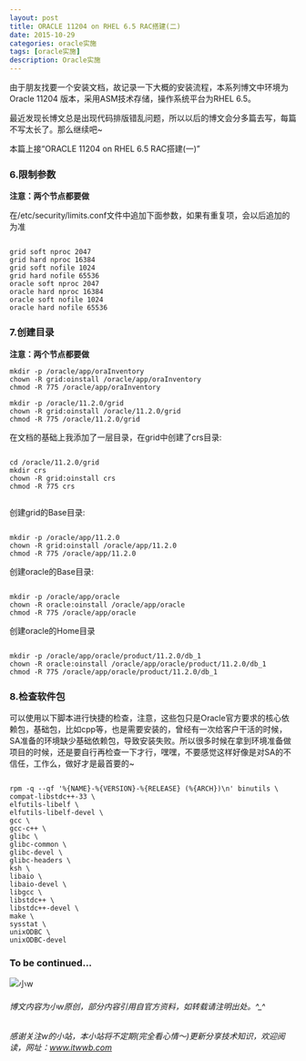 ```yaml
---
layout: post
title: ORACLE 11204 on RHEL 6.5 RAC搭建(二)
date: 2015-10-29
categories: oracle实施
tags: [oracle实施]
description: Oracle实施
---
```


由于朋友找要一个安装文档，故记录一下大概的安装流程，本系列博文中环境为Oracle 11204 版本，采用ASM技术存储，操作系统平台为RHEL 6.5。

最近发现长博文总是出现代码排版错乱问题，所以以后的博文会分多篇去写，每篇不写太长了。那么继续吧~

本篇上接“ORACLE 11204 on RHEL 6.5 RAC搭建(一)”


### 6.限制参数

**注意：两个节点都要做**

在/etc/security/limits.conf文件中追加下面参数，如果有重复项，会以后追加的为准
 
```shell

grid soft nproc 2047
grid hard nproc 16384
grid soft nofile 1024
grid hard nofile 65536
oracle soft nproc 2047
oracle hard nproc 16384
oracle soft nofile 1024
oracle hard nofile 65536

```

### 7.创建目录

**注意：两个节点都要做**

```shell
mkdir -p /oracle/app/oraInventory
chown -R grid:oinstall /oracle/app/oraInventory
chmod -R 775 /oracle/app/oraInventory
 
mkdir -p /oracle/11.2.0/grid
chown -R grid:oinstall /oracle/11.2.0/grid
chmod -R 775 /oracle/11.2.0/grid

```

在文档的基础上我添加了一层目录，在grid中创建了crs目录:

```shell

cd /oracle/11.2.0/grid
mkdir crs
chown -R grid:oinstall crs
chmod -R 775 crs
 
``` 
 
创建grid的Base目录:

```shell

mkdir -p /oracle/app/11.2.0
chown -R grid:oinstall /oracle/app/11.2.0
chmod -R 775 /oracle/app/11.2.0

```

创建oracle的Base目录:

```shell

mkdir -p /oracle/app/oracle
chown -R oracle:oinstall /oracle/app/oracle
chmod -R 775 /oracle/app/oracle

```

创建oracle的Home目录

```shell

mkdir -p /oracle/app/oracle/product/11.2.0/db_1
chown -R oracle:oinstall /oracle/app/oracle/product/11.2.0/db_1
chmod -R 775 /oracle/app/oracle/product/11.2.0/db_1

```

### 8.检查软件包

可以使用以下脚本进行快捷的检查，注意，这些包只是Oracle官方要求的核心依赖包，基础包，比如cpp等，也是需要安装的，曾经有一次给客户干活的时候，SA准备的环境缺少基础依赖包，导致安装失败。所以很多时候在拿到环境准备做项目的时候，还是要自行再检查一下才行，嘿嘿，不要感觉这样好像是对SA的不信任，工作么，做好才是最首要的~

```shell

rpm -q --qf '%{NAME}-%{VERSION}-%{RELEASE} (%{ARCH})\n' binutils \
compat-libstdc++-33 \
elfutils-libelf \
elfutils-libelf-devel \
gcc \
gcc-c++ \
glibc \
glibc-common \
glibc-devel \
glibc-headers \
ksh \
libaio \
libaio-devel \
libgcc \
libstdc++ \
libstdc++-devel \
make \
sysstat \
unixODBC \
unixODBC-devel

```



### To be continued...


![小w](https://wx2.sinaimg.cn/mw1024/891ecf4fly1fr361nvrcnj207w07sad7.jpg)

###### 博文内容为小w原创，部分内容引用自官方资料，如转载请注明出处。^_^

###### 感谢关注w的小站，本小站将不定期(完全看心情～)更新分享技术知识，欢迎阅读，网址：www.itwwb.com

